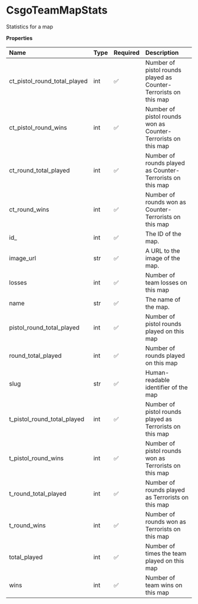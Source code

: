 # CsgoTeamMapStats

Statistics for a map

**Properties**

| Name                         | Type | Required | Description                                                      |
| :--------------------------- | :--- | :------- | :--------------------------------------------------------------- |
| ct_pistol_round_total_played | int  | ✅       | Number of pistol rounds played as Counter-Terrorists on this map |
| ct_pistol_round_wins         | int  | ✅       | Number of pistol rounds won as Counter-Terrorists on this map    |
| ct_round_total_played        | int  | ✅       | Number of rounds played as Counter-Terrorists on this map        |
| ct_round_wins                | int  | ✅       | Number of rounds won as Counter-Terrorists on this map           |
| id\_                         | int  | ✅       | The ID of the map.                                               |
| image_url                    | str  | ✅       | A URL to the image of the map.                                   |
| losses                       | int  | ✅       | Number of team losses on this map                                |
| name                         | str  | ✅       | The name of the map.                                             |
| pistol_round_total_played    | int  | ✅       | Number of pistol rounds played on this map                       |
| round_total_played           | int  | ✅       | Number of rounds played on this map                              |
| slug                         | str  | ✅       | Human-readable identifier of the map                             |
| t_pistol_round_total_played  | int  | ✅       | Number of pistol rounds played as Terrorists on this map         |
| t_pistol_round_wins          | int  | ✅       | Number of pistol rounds won as Terrorists on this map            |
| t_round_total_played         | int  | ✅       | Number of rounds played as Terrorists on this map                |
| t_round_wins                 | int  | ✅       | Number of rounds won as Terrorists on this map                   |
| total_played                 | int  | ✅       | Number of times the team played on this map                      |
| wins                         | int  | ✅       | Number of team wins on this map                                  |
